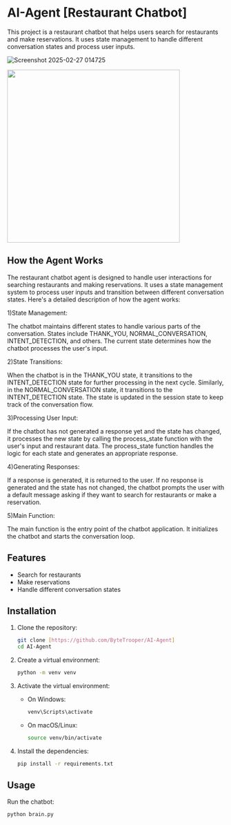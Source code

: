 # AI-Agent [Restaurant Chatbot]

This project is a restaurant chatbot that helps users search for restaurants and make reservations. It uses state management to handle different conversation states and process user inputs.

![Screenshot 2025-02-27 014725](https://github.com/user-attachments/assets/f1d44bc6-cfbd-4f65-9777-862af4e195ff)


<img src="https://github.com/user-attachments/assets/21612832-906d-4273-ac6b-3de54275fc13" width="400" height="auto">



## How the Agent Works
The restaurant chatbot agent is designed to handle user interactions for searching restaurants and making reservations. It uses a state management system to process user inputs and transition between different conversation states. Here's a detailed description of how the agent works:

1)State Management:

The chatbot maintains different states to handle various parts of the conversation.
States include THANK_YOU, NORMAL_CONVERSATION, INTENT_DETECTION, and others.
The current state determines how the chatbot processes the user's input.

2)State Transitions:

When the chatbot is in the THANK_YOU state, it transitions to the INTENT_DETECTION state for further processing in the next cycle.
Similarly, in the NORMAL_CONVERSATION state, it transitions to the INTENT_DETECTION state.
The state is updated in the session state to keep track of the conversation flow.

3)Processing User Input:

If the chatbot has not generated a response yet and the state has changed, it processes the new state by calling the process_state function with the user's input and restaurant data.
The process_state function handles the logic for each state and generates an appropriate response.

4)Generating Responses:

If a response is generated, it is returned to the user.
If no response is generated and the state has not changed, the chatbot prompts the user with a default message asking if they want to search for restaurants or make a reservation.

5)Main Function:

The main function is the entry point of the chatbot application.
It initializes the chatbot and starts the conversation loop.

## Features

- Search for restaurants
- Make reservations
- Handle different conversation states

## Installation

1. Clone the repository:
    ```sh
    git clone [https://github.com/ByteTrooper/AI-Agent]
    cd AI-Agent
    ```

2. Create a virtual environment:
    ```sh
    python -m venv venv
    ```

3. Activate the virtual environment:
    - On Windows:
        ```sh
        venv\Scripts\activate
        ```
    - On macOS/Linux:
        ```sh
        source venv/bin/activate
        ```

4. Install the dependencies:
    ```sh
    pip install -r requirements.txt
    ```

## Usage

Run the chatbot:
```sh
python brain.py
